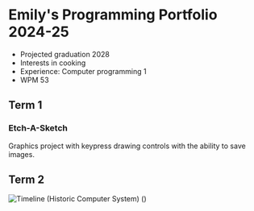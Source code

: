 # Emily's Programming Portfolio 2024-25
* Projected graduation 2028
* Interests in cooking
* Experience: Computer programming 1
* WPM 53

## Term 1
### Etch-A-Sketch
Graphics project with keypress drawing controls with the ability to save images.
![]()

## Term 2
![Timeline (Historic Computer System)](https://github.com/user-attachments/assets/8d5ec8ba-7daa-4ff9-b653-1b6517cbe865) ()


